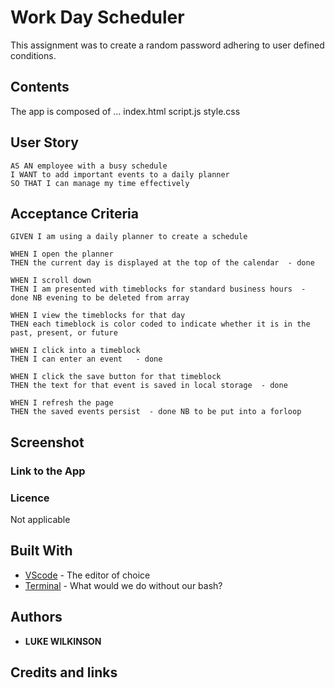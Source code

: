 # Work Day Scheduler
This assignment was to create a random password adhering to user defined conditions. 

## Contents
<p>
The app is composed of ...
index.html script.js style.css
</p>

## User Story
<p>
    
    AS AN employee with a busy schedule
    I WANT to add important events to a daily planner
    SO THAT I can manage my time effectively
   
</p>

## Acceptance Criteria 
<p>
    
    GIVEN I am using a daily planner to create a schedule

    WHEN I open the planner
    THEN the current day is displayed at the top of the calendar  - done

    WHEN I scroll down
    THEN I am presented with timeblocks for standard business hours  - done NB evening to be deleted from array

    WHEN I view the timeblocks for that day
    THEN each timeblock is color coded to indicate whether it is in the past, present, or future
    
    WHEN I click into a timeblock
    THEN I can enter an event   - done

    WHEN I click the save button for that timeblock
    THEN the text for that event is saved in local storage  - done

    WHEN I refresh the page
    THEN the saved events persist  - done NB to be put into a forloop

</p>

## Screenshot



### Link to the App


### Licence
Not applicable

## Built With
* [VScode](https://code.visualstudio.com/) - The editor of choice
* [Terminal](https:///) - What would we do without our bash?

## Authors
* **LUKE WILKINSON**

## Credits and links
